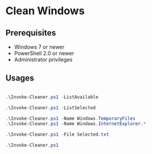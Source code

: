 # Clean Windows

## Prerequisites

* Windows 7 or newer
* PowerShell 2.0 or newer
* Administrator privileges

## Usages

```powershell

.\Invoke-Cleaner.ps1 -ListAvailable

.\Invoke-Cleaner.ps1 -ListSelected

.\Invoke-Cleaner.ps1 -Name Windows.TemporaryFiles
.\Invoke-Cleaner.ps1 -Name Windows.InternetExplorer.*

.\Invoke-Cleaner.ps1 -File Selected.txt

.\Invoke-Cleaner.ps1
```
